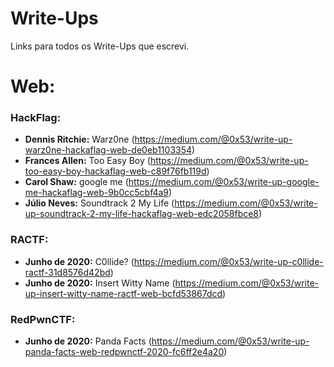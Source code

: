 # Write-Ups
Links para todos os Write-Ups que escrevi.

# Web:
### HackFlag:
- **Dennis Ritchie:** Warz0ne (https://medium.com/@0x53/write-up-warz0ne-hackaflag-web-de0eb1103354)
- **Frances Allen:**  Too Easy Boy (https://medium.com/@0x53/write-up-too-easy-boy-hackaflag-web-c89f76fb119d)
- **Carol Shaw:** google me (https://medium.com/@0x53/write-up-google-me-hackaflag-web-9b0cc5cbf4a9)
- **Júlio Neves:** Soundtrack 2 My Life (https://medium.com/@0x53/write-up-soundtrack-2-my-life-hackaflag-web-edc2058fbce8)

### RACTF:
- **Junho de 2020:** C0llide? (https://medium.com/@0x53/write-up-c0llide-ractf-31d8576d42bd) 
- **Junho de 2020:** Insert Witty Name (https://medium.com/@0x53/write-up-insert-witty-name-ractf-web-bcfd53867dcd)

### RedPwnCTF:
- **Junho de 2020:** Panda Facts (https://medium.com/@0x53/write-up-panda-facts-web-redpwnctf-2020-fc6ff2e4a20)
